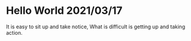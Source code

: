 # Hello World 2021/03/17

It is easy to sit up and take notice, What is difficult is getting up and taking action.

